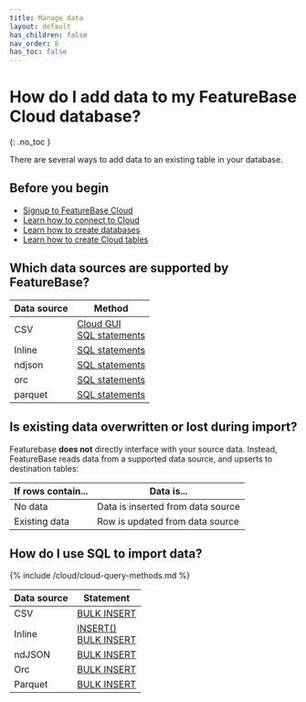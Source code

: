 ```yaml
---
title: Manage data
layout: default
has_children: false
nav_order: 8
has_toc: false
---
```


# How do I add data to my FeatureBase Cloud database?
{: .no_toc }

There are several ways to add data to an existing table in your database.

## Before you begin

* [Signup to FeatureBase Cloud](/docs/cloud/cloud-org/cloud-signup)
* [Learn how to connect to Cloud](/docs/cloud/cloud-db-connect/cloud-db-connect)
* [Learn how to create databases](/docs/cloud/cloud-databases/cloud-db-manage)
* [Learn how to create Cloud tables](/docs/cloud/cloud-tables/cloud-table-manage)

## Which data sources are supported by FeatureBase?

| Data source | Method |
|---|---|
| CSV | [Cloud GUI](/docs/cloud/cloud-ingest/cloud-table-upload-data)<br/>[SQL statements](#how-do-i-use-sql-to-import-data) |
| Inline | [SQL statements](#how-do-i-use-sql-to-import-data) |
| ndjson | [SQL statements](#how-do-i-use-sql-to-import-data) |
| orc | [SQL statements](#how-do-i-use-sql-to-import-data) |
| parquet | [SQL statements](#how-do-i-use-sql-to-import-data) |

## Is existing data overwritten or lost during import?

Featurebase **does not** directly interface with your source data. Instead, FeatureBase reads data from a supported data source, and upserts to destination tables:

| If rows contain... | Data is... |
|---|---|
| No data | Data is inserted from data source |
| Existing data | Row is updated from data source |

## How do I use SQL to import data?

{% include /cloud/cloud-query-methods.md %}

| Data source | Statement |
|---|---|
| CSV | [BULK INSERT](/docs/sql-guide/statements/statement-insert-bulk) |
| Inline | [INSERT()](/docs/sql-guide/statements/statement-insert)<br/>[BULK INSERT](/docs/sql-guide/statements/statement-insert-bulk) |
| ndJSON | [BULK INSERT](/docs/sql-guide/statements/statement-insert-bulk) |
| Orc | [BULK INSERT](/docs/sql-guide/statements/statement-insert-bulk) |
| Parquet | [BULK INSERT](/docs/sql-guide/statements/statement-insert-bulk) |
